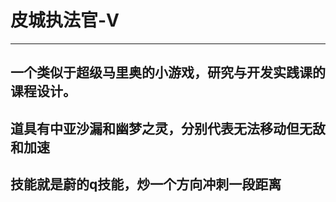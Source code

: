 # 皮城执法官-V
***
## 一个类似于超级马里奥的小游戏，研究与开发实践课的课程设计。
## 道具有中亚沙漏和幽梦之灵，分别代表无法移动但无敌和加速
## 技能就是蔚的q技能，炒一个方向冲刺一段距离

